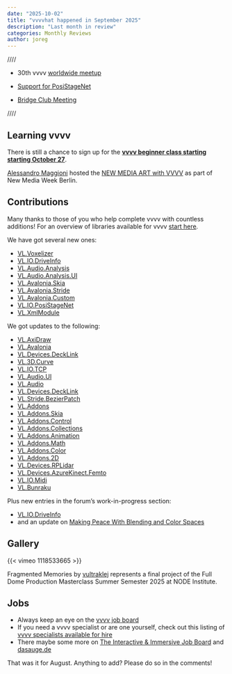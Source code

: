 ```yaml
---
date: "2025-10-02"
title: "vvvvhat happened in September 2025"
description: "Last month in review"
categories: Monthly Reviews
author: joreg 
---
```



////

- 30th vvvv [worldwide meetup](https://www.youtube.com/watch?v=P2poVrxXFpA)

- [Support for PosiStageNet](https://vvvv.org/blog/2025/introducing-support-for-posistagenet/)

- [Bridge Club Meeting](https://brd.ge/firstmeet)

////


## Learning vvvv

There is still a chance to sign up for the  **[vvvv beginner class starting starting October 27](https://thenodeinstitute.org/courses/vvvv-beginner-class-winter-2025/)**. 

[Alessandro Maggioni](https://badaboom.berlin/) hosted the [NEW MEDIA ART with VVVV](https://thenodeinstitute.org/event/nocode-2-new-media-art-with-vvvv/) as part of New Media Week Berlin.



## Contributions

Many thanks to those of you who help complete vvvv with countless additions! For an overview of libraries available for vvvv [start here](https://thegraybook.vvvv.org/reference/libraries/overview.html).

We have got several new ones:

- [VL.Voxelizer](https://www.nuget.org/packages/VL.Voxelizer)
- [VL.IO.DriveInfo](https://www.nuget.org/packages/VL.IO.DriveInfo)
- [VL.Audio.Analysis](https://www.nuget.org/packages/VL.Audio.Analysis)
- [VL.Audio.Analysis.UI](https://www.nuget.org/packages/VL.Audio.Analysis.UI)
- [VL.Avalonia.Skia](https://www.nuget.org/packages/VL.Avalonia.Skia)
- [VL.Avalonia.Stride](https://www.nuget.org/packages/VL.Avalonia.Stride)
- [VL.Avalonia.Custom](https://www.nuget.org/packages/VL.Avalonia.Custom)
- [VL.IO.PosiStageNet](https://www.nuget.org/packages/VL.IO.PosiStageNet)
- [VL.XmlModule](https://www.nuget.org/packages/VL.XmlModule)

We got updates to the following:

- [VL.AxiDraw](https://www.nuget.org/packages/VL.AxiDraw)
- [VL.Avalonia](https://www.nuget.org/packages/VL.Avalonia)
- [VL.Devices.DeckLink](https://www.nuget.org/packages/VL.Devices.DeckLink)
- [VL.3D.Curve](https://www.nuget.org/packages/VL.3D.Curve)
- [VL.IO.TCP](https://www.nuget.org/packages/VL.IO.TCP)
- [VL.Audio.UI](https://www.nuget.org/packages/VL.Audio.UI)
- [VL.Audio](https://www.nuget.org/packages/VL.Audio)
- [VL.Devices.DeckLink](https://www.nuget.org/packages/VL.Devices.DeckLink)
- [VL.Stride.BezierPatch](https://www.nuget.org/packages/VL.Stride.BezierPatch)
- [VL.Addons](https://www.nuget.org/packages/VL.OpenEXR)
- [VL.Addons.Skia](https://www.nuget.org/packages/VL.OpenEXR)
- [VL.Addons.Control](https://www.nuget.org/packages/VL.Addons.Control)
- [VL.Addons.Collections](https://www.nuget.org/packages/VL.Addons.Collections)
- [VL.Addons.Animation](https://www.nuget.org/packages/VL.Addons.Animation)
- [VL.Addons.Math](https://www.nuget.org/packages/VL.Addons.Math)
- [VL.Addons.Color](https://www.nuget.org/packages/VL.Addons.Color)
- [VL.Addons.2D](https://www.nuget.org/packages/VL.Addons.2D)
- [VL.Devices.RPLidar](https://www.nuget.org/packages/VL.Devices.RPLidar)
- [VL.Devices.AzureKinect.Femto](https://www.nuget.org/packages/VL.Devices.AzureKinect.Femto)
- [VL.IO.Midi](https://www.nuget.org/packages/VL.IO.Midi)
- [VL.Bunraku](https://www.nuget.org/packages/VL.Bunraku)


Plus new entries in the forum’s work-in-progress section:

- [VL.IO.DriveInfo](https://forum.vvvv.org/t/vl-io-driveinfo/24654)
- and an update on [Making Peace With Blending and Color Spaces](https://forum.vvvv.org/t/making-peace-with-blending-and-color-spaces/22089)


## Gallery

{{< vimeo 1118533665 >}}  

Fragmented Memories by [vultraklej](https://github.com/vultraklej) represents a final project of the Full Dome Production Masterclass Summer Semester 2025 at NODE Institute.

## Jobs
- Always keep an eye on the [vvvv job board](https://forum.vvvv.org/c/jobs)
- If you need a vvvv specialist or are one yourself, check out this listing of [vvvv specialists available for hire](https://vvvv.org/forhire)
- There maybe some more on [The Interactive & Immersive Job Board](https://jobs.interactiveimmersive.io/jobs/) and [dasauge.de](https://dasauge.de/sta/Vvvv/)

That was it for August. Anything to add? Please do so in the comments!